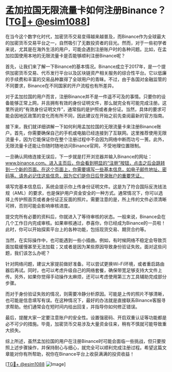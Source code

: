 # 孟加拉国无限流量卡如何注册Binance？[[TG💪+ @esim1088](https://t.me/s/esim1088)]

在当今这个数字化时代，加密货币交易变得越来越普及，而Binance作为全球最大的加密货币交易平台之一，自然吸引了无数投资者的目光。然而，对于一些初学者来说，尤其是在海外生活的用户，可能会遇到注册账户时的各种问题。比如，在孟加拉国使用本地的无限流量卡是否能够顺利注册Binance呢？

首先，让我们来了解一下Binance的基本情况。Binance成立于2017年，是一个提供加密货币交易、代币发行平台以及区块链资产相关服务的综合性平台。它以低廉的手续费和丰富的交易品种赢得了全球用户的青睐。不过，由于各国对金融监管的不同要求，Binance在不同国家的开户流程也有所差异。

对于孟加拉国的用户而言，注册Binance并不是一件遥不可及的事情。只要你的设备能够正常上网，并且拥有有效的身份证明文件，那么就完全有可能完成注册。这里所说的“有效身份证明文件”，通常指的是护照或者身份证。当然，具体的要求可能会因地区政策的变化而有所不同，因此建议在开始之前先查阅最新的官方指南。

接下来，我们就详细讲解一下如何利用孟加拉国的无限流量卡来注册Binance账户。首先，你需要确保自己的手机或电脑已经连接到了互联网。这里推荐使用无限流量卡，因为它能保证你在整个注册过程中不会因为网络中断而功亏一篑。此外，无限流量卡还能让你随时随地访问Binance官网，不受地理位置限制。

一旦确认网络连接无误后，下一步就是打开浏览器并输入Binance的网址：www.binance.com。进入主页后，你会看到明显的“注册”按钮，点击之后会跳转到一个新的页面。在这个页面上，你需要填写一些基本信息，如电子邮件地址、密码等。请务必记住这些信息，因为它们是你日后登录账户的重要凭证。

填写完基本信息后，系统会提示你上传身份证明文件。这是为了符合国际反洗钱法规（AML）的要求，也是保护用户资金安全的一种方式。通常情况下，你可以选择上传护照首页或者身份证正反面的照片。需要注意的是，所上传的文件必须清晰可辨，否则可能会影响审核进度。

提交完所有必要的资料后，你就进入了等待审核的状态。一般来说，Binance会在几个工作日内完成审核。如果审核通过，恭喜你，你已经成为Binance的一员啦！此时，你可以开始探索平台上的各种功能，包括现货交易、期货合约等。

当然，在实际操作中，也可能遇到一些小插曲。例如，有时候网络不稳定会导致页面加载缓慢甚至无法加载；又或者是因为某些原因导致身份验证失败。面对这些问题，我们该怎么办呢？

针对网络问题，建议大家提前做好准备。可以尝试更换Wi-Fi环境，或者重启路由器后再试。同时，也可以考虑升级自己的网络套餐，确保带宽足够支持大文件上传。另外，如果你觉得手动操作太麻烦，还可以考虑使用第三方工具辅助完成部分步骤。

而对于身份验证失败的情况，则需要冷静分析原因。可能是上传的照片不够清晰，也可能是信息填写有误。在这种情况下，最好的办法就是直接联系Binance客服寻求帮助。他们通常会在短时间内给出回复，并指导你如何修正错误。

最后，提醒大家一定要注意账户的安全性。设置强密码、开启双重认证等功能都是必不可少的措施。毕竟，加密货币交易涉及大量资金往来，稍有不慎就可能导致重大损失。

综上所述，虽然孟加拉国的用户在注册Binance时可能会面临一些挑战，但只要按照上述步骤操作，并保持耐心与细心，就完全可以顺利完成注册过程。希望这篇文章能对你有所帮助，祝你在Binance平台上收获满满的投资收益！

[[TG💪+ @esim1088](https://t.me/s/esim1088) ![Image](https://i.postimg.cc/4NQfJmqS/Snipaste-2025-05-13-00-14-12.png)]